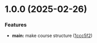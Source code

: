 # 1.0.0 (2025-02-26)


### Features

* **main:** make course structure ([1ccc5f2](https://github.com/Artem-Arutynyan/os-intro/commit/1ccc5f21ee13a4baefe640e5a46d64c53a2abb35))



